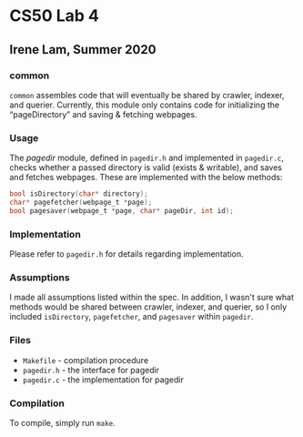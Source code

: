# CS50 Lab 4  
## Irene Lam, Summer 2020

### common

`common` assembles code that will eventually be shared by crawler, indexer, and querier. Currently, this module only contains code for initializing the “pageDirectory” and saving & fetching webpages.

### Usage

The *pagedir* module, defined in `pagedir.h` and implemented in `pagedir.c`, checks whether a passed directory is valid (exists & writable), and saves and fetches webpages. These are implemented with the below methods:

```c
bool isDirectory(char* directory);
char* pagefetcher(webpage_t *page);
bool pagesaver(webpage_t *page, char* pageDir, int id);
```

### Implementation

Please refer to `pagedir.h` for details regarding implementation.

### Assumptions

I made all assumptions listed within the spec. In addition, I wasn't sure what methods would be shared between crawler, indexer, and querier, so I only included `isDirectory`, `pagefetcher`, and `pagesaver` within `pagedir`.

### Files

* `Makefile` - compilation procedure
* `pagedir.h` - the interface for pagedir
* `pagedir.c` - the implementation for pagedir


### Compilation

To compile, simply run `make`.

